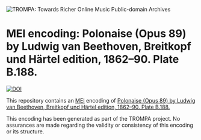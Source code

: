 ![TROMPA: Towards Richer Online Music Public-domain Archives](https://trompamusic.eu/sites/default/files/top-bar-logo_0_0.png)

# MEI encoding: Polonaise (Opus 89) by Ludwig van Beethoven, Breitkopf und Härtel edition, 1862–90. Plate B.188.
[![DOI](https://zenodo.org/badge/232620687.svg)](https://zenodo.org/badge/latestdoi/232620687)

This repository contains an [MEI](https://music-encoding.org) encoding of [Polonaise (Opus 89) by Ludwig van Beethoven, Breitkopf und Härtel edition, 1862–90. Plate B.188.](https://imslp.org/wiki/Special:ReverseLookup/58129) 

This encoding has been generated as part of the TROMPA project. No assurances are made regarding the validity or consistency of this encoding or its structure.
                
